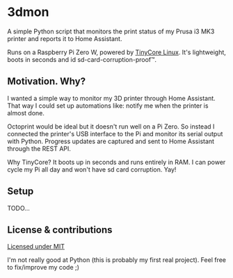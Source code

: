 # 3dmon

A simple Python script that monitors the print status of my Prusa i3 MK3 printer and reports it to Home Assistant.

Runs on a Raspberry Pi Zero W, powered by [TinyCore Linux](http://tinycorelinux.net). It's lightweight, boots in seconds and id sd-card-corruption-proof™️.

## Motivation. Why?
I wanted a simple way to monitor my 3D printer through Home Assistant. That way I could set up automations like: notify me when the printer is almost done.

Octoprint would be ideal but it doesn't run well on a Pi Zero. So instead I connected the printer's USB interface to the Pi and monitor its serial output with Python. Progress updates are captured and sent to Home Assistant through the REST API.

Why TinyCore? It boots up in seconds and runs entirely in RAM. I can power cycle my Pi all day and won't have sd card corruption. Yay!

## Setup
TODO...

## License & contributions
[Licensed under MIT](LICENSE)

I'm not really good at Python (this is probably my first real project). Feel free to fix/improve my code ;)